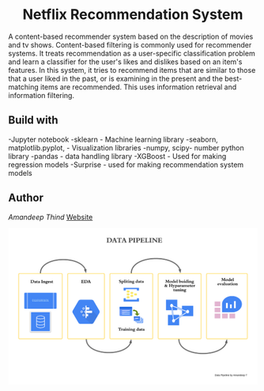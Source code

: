 <h1 align="center">Netflix Recommendation System</h1>
A content-based recommender system based on the description of movies and tv shows. 
Content-based filtering is commonly used for recommender systems. It treats recommendation as a user-specific classification problem and learn a classifier for the user's likes and dislikes based on an item's features. In this system, it tries to recommend items that are similar to those that a user liked in the past, or is examining in the present and the best-matching items are recommended. This uses information retrieval and information filtering.

## Build with
-Jupyter notebook 
-sklearn - Machine learning library
-seaborn, matplotlib.pyplot, - Visualization libraries
-numpy, scipy- number python library
-pandas - data handling library
-XGBoost - Used for making regression models
-Surprise - used for making recommendation system models

## Author
*Amandeep Thind*
[Website](https://aman-thind.github.io/Portfolio "Welcome")


![alt text](https://raw.githubusercontent.com/aman-thind/Data-Viz/main/Data%20pipeline.png)
